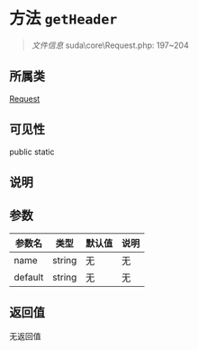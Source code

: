 # 方法 `getHeader`

> *文件信息* suda\core\Request.php: 197~204

## 所属类 

[Request](../Request.md)

## 可见性

 public static

## 说明



## 参数


| 参数名 | 类型 | 默认值 | 说明 |
|--------|-----|-------|-------|
| name |  string | 无 | 无 |
| default |  string | 无 | 无 |



## 返回值

无返回值
